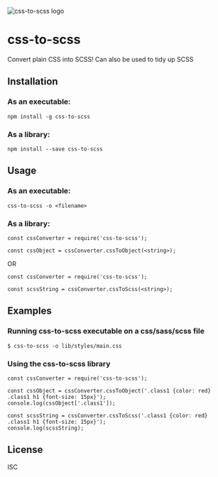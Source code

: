 ![css-to-scss logo](https://raw.githubusercontent.com/Firebrand/lidless-eye/master/csstoscss2.png)

# css-to-scss

Convert plain CSS into SCSS! Can also be used to tidy up SCSS

## Installation

### As an executable:

```
npm install -g css-to-scss
```

### As a library:

```
npm install --save css-to-scss
```


## Usage

### As an executable:

```
css-to-scss -o <filename>
```

### As a library:

```
const cssConverter = require('css-to-scss');

const cssObject = cssConverter.cssToObject(<string>);
```

OR

```
const cssConverter = require('css-to-scss');

const scssString = cssConverter.cssToScss(<string>);
```


## Examples

### Running css-to-scss executable on a css/sass/scss file

```
$ css-to-scss -o lib/styles/main.css
```

### Using the css-to-scss library


```
const cssConverter = require('css-to-scss');

const cssObject = cssConverter.cssToObject('.class1 {color: red} .class1 h1 {font-size: 15px}');
console.log(cssObject['.class1']);

const scssString = cssConverter.cssToScss('.class1 {color: red} .class1 h1 {font-size: 15px}');
console.log(scssString);
```

## License

ISC
